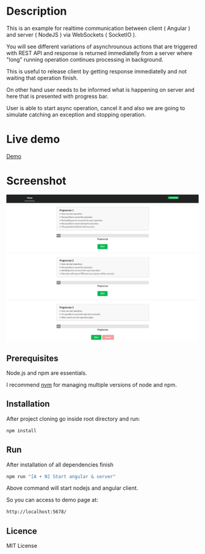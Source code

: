 # Description
This is an example for realtime communication between client ( Angular ) and server ( NodeJS ) via WebSockets ( SocketIO ).

You will see different variations of asynchrounous actions that are triggered with REST API and response is returned immediatelly from a server where "long" running operation continues processing in background. 

This is useful to release client by getting response immediatelly and not waiting that operation finish.

On other hand user needs to be informed what is happening on server and here that is presented with progress bar. 

User is able to start async operation, cancel it and also we are going to simulate catching an exception and stopping operation. 


# Live demo

[Demo](https://angular-nodejs-realtime-app.herokuapp.com/ "Angular - NodeJS - Realtime application")

# Screenshot

![Screenshot of demo application](assets/images/screenshot.png?raw=true "Title")

## Prerequisites

Node.js and npm are essentials.

I recommend [nvm](https://github.com/creationix/nvm) for managing multiple versions of node and npm.

## Installation

After project cloning go inside root directory and run:

```bash
npm install
```

## Run

After installation of all dependencies finish

```bash
npm run "[A + N] Start angular & server"
```

Above command will start nodejs and angular client. 

So you can access to demo page at:

```bash
http://localhost:5678/
```

## Licence

MIT License
